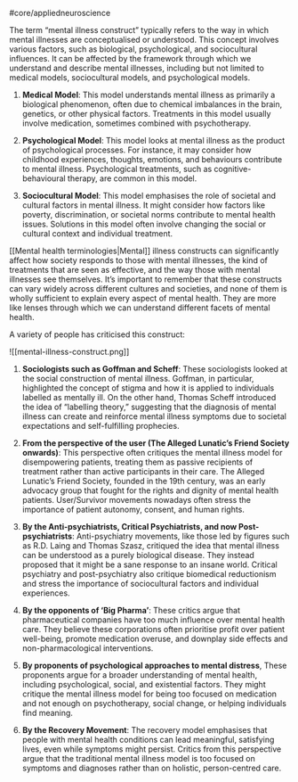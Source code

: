 #core/appliedneuroscience

The term “mental illness construct” typically refers to the way in which mental illnesses are conceptualised or understood. This concept involves various factors, such as biological, psychological, and sociocultural influences. It can be affected by the framework through which we understand and describe mental illnesses, including but not limited to medical models, sociocultural models, and psychological models.

1. **Medical Model**: This model understands mental illness as primarily a biological phenomenon, often due to chemical imbalances in the brain, genetics, or other physical factors. Treatments in this model usually involve medication, sometimes combined with psychotherapy.

2. **Psychological Model**: This model looks at mental illness as the product of psychological processes. For instance, it may consider how childhood experiences, thoughts, emotions, and behaviours contribute to mental illness. Psychological treatments, such as cognitive-behavioural therapy, are common in this model.

3. **Sociocultural Model**: This model emphasises the role of societal and cultural factors in mental illness. It might consider how factors like poverty, discrimination, or societal norms contribute to mental health issues. Solutions in this model often involve changing the social or cultural context and individual treatment.

[[Mental health terminologies|Mental]] illness constructs can significantly affect how society responds to those with mental illnesses, the kind of treatments that are seen as effective, and the way those with mental illnesses see themselves. It’s important to remember that these constructs can vary widely across different cultures and societies, and none of them is wholly sufficient to explain every aspect of mental health. They are more like lenses through which we can understand different facets of mental health.

A variety of people has criticised this construct:

![[mental-illness-construct.png]]

1. **Sociologists such as Goffman and Scheff**: These sociologists looked at the social construction of mental illness. Goffman, in particular, highlighted the concept of stigma and how it is applied to individuals labelled as mentally ill. On the other hand, Thomas Scheff introduced the idea of “labelling theory,” suggesting that the diagnosis of mental illness can create and reinforce mental illness symptoms due to societal expectations and self-fulfilling prophecies.

2. **From the perspective of the user (The Alleged Lunatic’s Friend Society onwards)**: This perspective often critiques the mental illness model for disempowering patients, treating them as passive recipients of treatment rather than active participants in their care. The Alleged Lunatic’s Friend Society, founded in the 19th century, was an early advocacy group that fought for the rights and dignity of mental health patients. User/Survivor movements nowadays often stress the importance of patient autonomy, consent, and human rights.

3. **By the Anti-psychiatrists, Critical Psychiatrists, and now Post-psychiatrists**: Anti-psychiatry movements, like those led by figures such as R.D. Laing and Thomas Szasz, critiqued the idea that mental illness can be understood as a purely biological disease. They instead proposed that it might be a sane response to an insane world. Critical psychiatry and post-psychiatry also critique biomedical reductionism and stress the importance of sociocultural factors and individual experiences.

4. **By the opponents of ‘Big Pharma’**: These critics argue that pharmaceutical companies have too much influence over mental health care. They believe these corporations often prioritise profit over patient well-being, promote medication overuse, and downplay side effects and non-pharmacological interventions.

5. **By proponents of psychological approaches to mental distress**, These proponents argue for a broader understanding of mental health, including psychological, social, and existential factors. They might critique the mental illness model for being too focused on medication and not enough on psychotherapy, social change, or helping individuals find meaning.

6. **By the Recovery Movement**: The recovery model emphasises that people with mental health conditions can lead meaningful, satisfying lives, even while symptoms might persist. Critics from this perspective argue that the traditional mental illness model is too focused on symptoms and diagnoses rather than on holistic, person-centred care.
